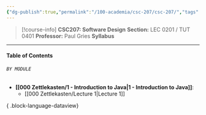 ```yaml
---
{"dg-publish":true,"permalink":"/100-academia/csc-207/csc-207/","tags":["university","cs","course-page"],"created":"2024-06-22T16:05:58.141-07:00","updated":"2024-07-28T15:57:38.556-07:00"}
---
```


> [!course-info] **CSC207: Software Design**
> **Section:** LEC 0201 / TUT 0401
> **Professor:** Paul Gries
> **Syllabus**

---
#### Table of Contents
###### `BY MODULE`

- **[[000 Zettlekasten/1 - Introduction to Java\|1 - Introduction to Java]]**: 
    - [[000 Zettlekasten/Lecture 1\|Lecture 1]]


{ .block-language-dataview}
